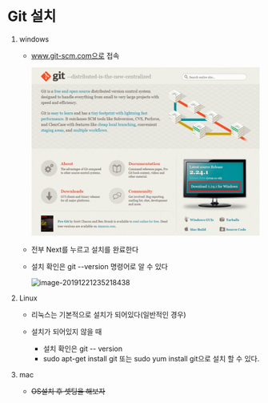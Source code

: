 # Git 설치

1. windows

   * www.git-scm.com으로 접속

     ![git 홈페이지](../image/git/git_page.jpg)

     

   * 전부 Next를 누르고 설치를 완료한다

   * 설치 확인은 git --version 명령어로 알 수 있다

     ![image-20191221235218438](C:\Users\EomJaeWoong\AppData\Roaming\Typora\typora-user-images\image-20191221235218438.png)

     

     

2. Linux

   * 리눅스는 기본적으로 설치가 되어있다(일반적인 경우)

   * 설치가 되어있지 않을 때

     * 설치 확인은 git -- version
     * sudo apt-get install git
       또는 sudo yum install git으로 설치 할 수 있다.

     

3. mac

   * ~~OS설치 후 셋팅을 해보자~~